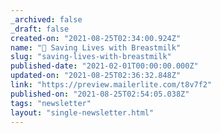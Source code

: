 ```yaml
---
_archived: false
_draft: false
created-on: "2021-08-25T02:34:00.924Z"
name: "🤱 Saving Lives with Breastmilk"
slug: "saving-lives-with-breastmilk"
published-date: "2021-02-01T00:00:00.000Z"
updated-on: "2021-08-25T02:36:32.848Z"
link: "https://preview.mailerlite.com/t8v7f2"
published-on: "2021-08-25T02:54:05.038Z"
tags: "newsletter"
layout: "single-newsletter.html"
---
```



